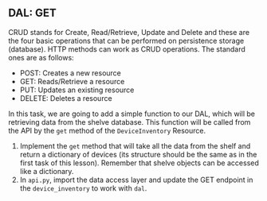 ## DAL: GET

CRUD stands for Create, Read/Retrieve, Update and Delete and these are the four basic operations that can be performed 
on persistence storage (database). HTTP methods can 
work as CRUD operations. The standard ones are as follows:

- POST: Creates a new resource
- GET: Reads/Retrieve a resource
- PUT: Updates an existing resource
- DELETE: Deletes a resource

In this task, we are going to add a simple function to our DAL, which will be retrieving data from the shelve database. 
This function will be called from the API by the `get` method of the `DeviceInventory` Resource.

1. Implement the `get` method that will take all the data from the shelf and return a dictionary of devices (its structure should be the same as in the 
first task of this lesson). Remember that shelve objects can be accessed like a dictionary.
2. In `api.py`, import the data access layer and update the GET endpoint in the `device_inventory` to work with `dal`.